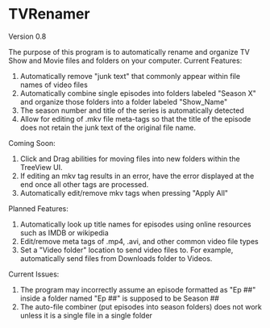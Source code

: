 # TVRenamer
Version 0.8

The purpose of this program is to automatically rename and organize TV Show and Movie files and folders on your computer.
Current Features:

1. Automatically remove "junk text" that commonly appear within file names of video files
2. Automatically combine single episodes into folders labeled "Season X" and organize those folders into a folder labeled "Show_Name"
3. The season number and title of the series is automatically detected
4. Allow for editing of .mkv file meta-tags so that the title of the episode does not retain the junk text of the original file name.

Coming Soon:

1. Click and Drag abilities for moving files into new folders within the TreeView UI.
2. If editing an mkv tag results in an error, have the error displayed at the end once all other tags are processed.
3. Automatically edit/remove mkv tags when pressing "Apply All"


Planned Features:

1. Automatically look up title names for episodes using online resources such as IMDB or wikipedia
2. Edit/remove meta tags of .mp4, .avi, and other common video file types
3. Set a "Video folder" location to send video files to. For example, automatically send files from Downloads folder to Videos.


Current Issues:

1. The program may incorrectly assume an episode formatted as "Ep ##" inside a folder named "Ep ##" is supposed to be Season ##
2. The auto-file combiner (put episodes into season folders) does not work unless it is a single file in a single folder


